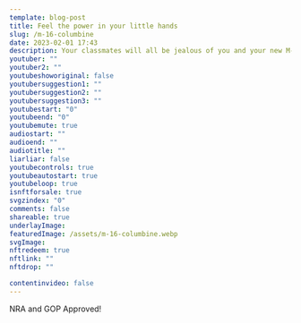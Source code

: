 ```yaml
---
template: blog-post
title: Feel the power in your little hands
slug: /m-16-columbine
date: 2023-02-01 17:43
description: Your classmates will all be jealous of you and your new M-16 Columbine!
youtuber: ""
youtuber2: ""
youtubeshoworiginal: false
youtubersuggestion1: ""
youtubersuggestion2: ""
youtubersuggestion3: ""
youtubestart: "0"
youtubeend: "0"
youtubemute: true
audiostart: ""
audioend: ""
audiotitle: ""
liarliar: false
youtubecontrols: true
youtubeautostart: true
youtubeloop: true
isnftforsale: true
svgzindex: "0"
comments: false
shareable: true
underlayImage: 
featuredImage: /assets/m-16-columbine.webp
svgImage:
nftredeem: true
nftlink: ""
nftdrop: ""

contentinvideo: false
---
```

NRA and GOP Approved!






<!-- https://youtu.be/VgdB9QYKeyM -->

<!-- XjuLZwlDxh8 -->